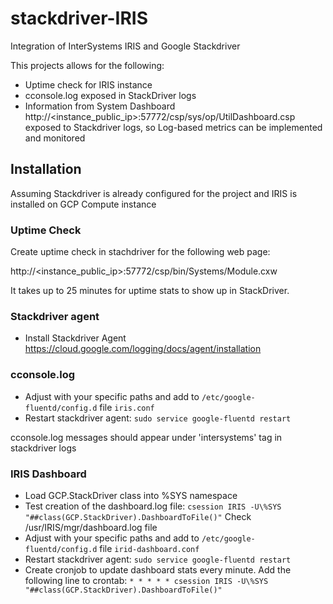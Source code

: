 # stackdriver-IRIS
Integration of InterSystems IRIS and Google Stackdriver

This projects allows for the following:
- Uptime check for IRIS instance
- cconsole.log exposed in StackDriver logs
- Information from System Dashboard http://<instance_public_ip>:57772/csp/sys/op/UtilDashboard.csp exposed to Stackdriver logs, so Log-based metrics can be implemented and monitored

## Installation

Assuming Stackdriver is already configured for the project and IRIS is installed on GCP Compute instance

### Uptime Check

Create uptime check in stachdriver for the following web page:

http://<instance_public_ip>:57772/csp/bin/Systems/Module.cxw

It takes up to 25 minutes for uptime stats to show up in StackDriver.

### Stackdriver agent

- Install Stackdriver Agent https://cloud.google.com/logging/docs/agent/installation

### cconsole.log

- Adjust with your specific paths and add to `/etc/google-fluentd/config.d` file `iris.conf`
- Restart stackdriver agent: `sudo service google-fluentd restart`

cconsole.log messages should appear under 'intersystems' tag in stackdriver logs

### IRIS Dashboard

- Load GCP.StackDriver class into %SYS namespace
- Test creation of the dashboard.log file:
`csession IRIS -U\%SYS "##class(GCP.StackDriver).DashboardToFile()"`
Check /usr/IRIS/mgr/dashboard.log file
- Adjust with your specific paths and add to `/etc/google-fluentd/config.d` file `irid-dashboard.conf`
- Restart stackdriver agent: `sudo service google-fluentd restart`
- Create cronjob to update dashboard stats every minute. Add the following line to crontab: 
`* * * * * csession IRIS -U\%SYS "##class(GCP.StackDriver).DashboardToFile()"`

